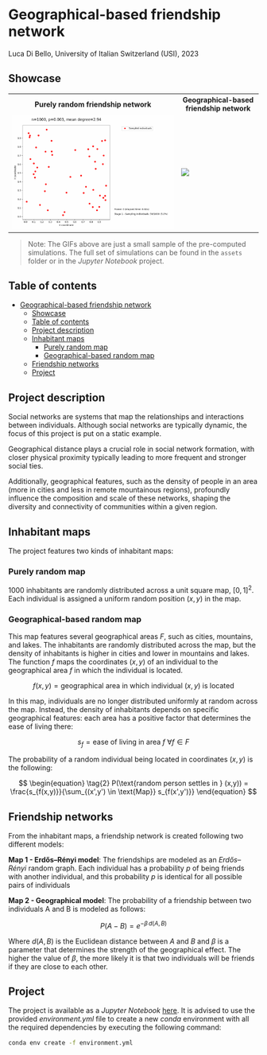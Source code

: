 # Geographical-based friendship network<!-- omit in toc-->

Luca Di Bello, University of Italian Switzerland (USI), 2023

## Showcase<!-- GIFS -->

<table style="width:100%">
  <tr>
    <th>Purely random friendship network</th>
    <th>Geographical-based friendship network</th>
  </tr>
  <tr>
    <td>
      <img src="./assets/erdos-renyi-network/gifs/erdos-renyi-network-simulation-1.gif" width="auto" />
    </td>
    <td>
      <img src="./assets/geographical-friendship-network/gifs/geographical-friendship-network-simulation-1.gif" width="auto" />
    </td>
  </tr>
</table>

> Note: The GIFs above are just a small sample of the pre-computed simulations. The full set of simulations can be found in the `assets` folder or in the *Jupyter Notebook* project.

## Table of contents<!-- omit in toc-->

- [Geographical-based friendship network](#geographical-based-friendship-network)
  - [Showcase](#showcase)
  - [Table of contents](#table-of-contents)
  - [Project description](#project-description)
  - [Inhabitant maps](#inhabitant-maps)
    - [Purely random map](#purely-random-map)
    - [Geographical-based random map](#geographical-based-random-map)
  - [Friendship networks](#friendship-networks)
  - [Project](#project)

## Project description

Social networks are systems that map the relationships and interactions between individuals. Although social networks are typically dynamic, the focus of this project is put on a static example.

Geographical distance plays a crucial role in social network formation, with closer physical proximity typically leading to more frequent and stronger social ties.

Additionally, geographical features, such as the density of people in an area (more in cities and less in remote mountainous regions), profoundly influence the composition and scale of these networks, shaping the diversity and connectivity of communities within a given region.

## Inhabitant maps

The project features two kinds of inhabitant maps:

### Purely random map

1000 inhabitants are randomly distributed across a unit square map, $[0,1]^2$. Each individual is assigned a uniform random position $(x,y)$ in the map.

### Geographical-based random map

This map features several geographical areas $F$, such as cities, mountains, and lakes. The inhabitants are randomly distributed across the map, but the density of inhabitants is higher in cities and lower in mountains and lakes. The function $f$ maps the coordinates $(x, y)$ of an individual to the geographical area $f$ in which the individual is located.

$$
f(x,y) = \text{geographical area in which individual } (x,y) \text{ is located}
$$

In this map, individuals are no longer distributed uniformly at random across the map. Instead, the density of inhabitants depends on specific geographical features: each area has a positive factor that determines the ease of living there:

$$
\begin{equation*} \tag{1}
s_f = \text{ease of living in area } f \ \forall f \in F
\end{equation*}
$$

The probability of a random individual being located in coordinates $(x,y)$ is the following:

$$
\begin{equation} \tag{2}
P(\text{random person settles in } (x,y)) = \frac{s_{f(x,y)}}{\sum_{(x',y') \in \text{Map}} s_{f(x',y')}}
\end{equation}
$$

## Friendship networks

From the inhabitant maps, a friendship network is created following two different models:

**Map 1 - Erdős–Rényi model**: The friendships are modeled as an *Erdős–Rényi* random graph. Each individual has a probability $p$ of being friends with another individual, and this probability $p$ is identical for all possible pairs of individuals

**Map 2 - Geographical model**: The probability of a friendship between two individuals A and B is modeled as follows:

$$
\begin{equation*} \tag{3}
P(A - B) = e^{-\beta \, d(A,B)}
\end{equation*}
$$

Where $d(A,B)$ is the Euclidean distance between $A$ and $B$ and $\beta$ is a parameter that determines the strength of the geographical effect. The higher the value of $\beta$, the more likely it is that two individuals will be friends if they are close to each other.

## Project

The project is available as a *Jupyter Notebook* [here](./notebooks/geographical-friendship-network.ipynb). It is advised to use the provided *environment.yml* file to create a new *conda* environment with all the required dependencies by executing the following command:

```bash
conda env create -f environment.yml
```
